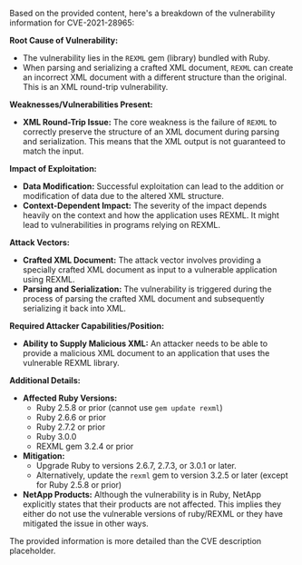 Based on the provided content, here's a breakdown of the vulnerability information for CVE-2021-28965:

**Root Cause of Vulnerability:**
- The vulnerability lies in the `REXML` gem (library) bundled with Ruby.
- When parsing and serializing a crafted XML document, `REXML` can create an incorrect XML document with a different structure than the original. This is an XML round-trip vulnerability.

**Weaknesses/Vulnerabilities Present:**
- **XML Round-Trip Issue:** The core weakness is the failure of `REXML` to correctly preserve the structure of an XML document during parsing and serialization. This means that the XML output is not guaranteed to match the input.

**Impact of Exploitation:**
- **Data Modification:** Successful exploitation can lead to the addition or modification of data due to the altered XML structure.
- **Context-Dependent Impact:** The severity of the impact depends heavily on the context and how the application uses REXML. It might lead to vulnerabilities in programs relying on REXML.

**Attack Vectors:**
- **Crafted XML Document:** The attack vector involves providing a specially crafted XML document as input to a vulnerable application using REXML.
- **Parsing and Serialization:** The vulnerability is triggered during the process of parsing the crafted XML document and subsequently serializing it back into XML.

**Required Attacker Capabilities/Position:**
- **Ability to Supply Malicious XML:** An attacker needs to be able to provide a malicious XML document to an application that uses the vulnerable REXML library.

**Additional Details:**
- **Affected Ruby Versions:**
    - Ruby 2.5.8 or prior (cannot use `gem update rexml`)
    - Ruby 2.6.6 or prior
    - Ruby 2.7.2 or prior
    - Ruby 3.0.0
    - REXML gem 3.2.4 or prior
- **Mitigation:**
    - Upgrade Ruby to versions 2.6.7, 2.7.3, or 3.0.1 or later.
    - Alternatively, update the `rexml` gem to version 3.2.5 or later (except for Ruby 2.5.8 or prior)
- **NetApp Products:** Although the vulnerability is in Ruby, NetApp explicitly states that their products are not affected. This implies they either do not use the vulnerable versions of ruby/REXML or they have mitigated the issue in other ways.

The provided information is more detailed than the CVE description placeholder.